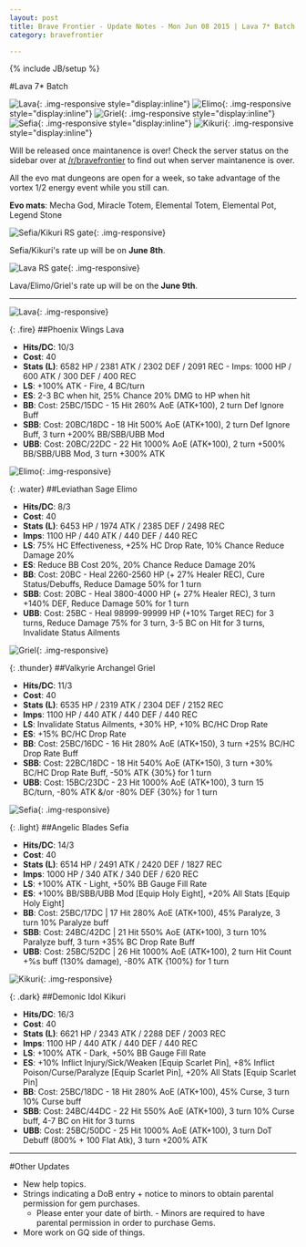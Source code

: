 ```yaml
---
layout: post
title: Brave Frontier - Update Notes - Mon Jun 08 2015 | Lava 7* Batch
category: bravefrontier

---
```


{% include JB/setup %}

#Lava 7* Batch

![Lava](//i.imgur.com/isbiS5c.gif){: .img-responsive style="display:inline"} ![Elimo](//i.imgur.com/FMengOt.gif){: .img-responsive style="display:inline"} ![Griel](//i.imgur.com/9kHJdHE.gif){: .img-responsive style="display:inline"} ![Sefia](//i.imgur.com/4YevMyu.gif){: .img-responsive style="display:inline"} ![Kikuri](//i.imgur.com/Xz8B2f1.gif){: .img-responsive style="display:inline"}

Will be released once maintanence is over! Check the server status on the sidebar over at [/r/bravefrontier](//reddit.com/r/bravefrontier) to find out when server maintanence is over.

All the evo mat dungeons are open for a week, so take advantage of the vortex 1/2 energy event while you still can.

**Evo mats**: Mecha God, Miracle Totem, Elemental Totem, Elemental Pot, Legend Stone

![Sefia/Kikuri RS gate](//i.imgur.com/kKXUBRa.png){: .img-responsive}

Sefia/Kikuri's rate up will be on **June 8th**.

![Lava RS gate](//i.imgur.com/I1f66Tx.png){: .img-responsive}

Lava/Elimo/Griel's rate up will be on the **June 9th**.

<!--more-->

---

![Lava](//i.imgur.com/sNIsugX.png){: .img-responsive}

{: .fire}
##Phoenix Wings Lava

* **Hits/DC**: 10/3
* **Cost**: 40
* **Stats (L)**: 6582 HP / 2381 ATK / 2302 DEF / 2091 REC - Imps: 1000 HP / 600 ATK / 300 DEF / 400 REC
* **LS**: +100% ATK - Fire, 4 BC/turn
* **ES**: 2-3 BC when hit, 25% Chance 20% DMG to HP when hit
* **BB**: Cost: 25BC/15DC - 15 Hit 260% AoE (ATK+100), 2 turn Def Ignore Buff
* **SBB**: Cost: 20BC/18DC - 18 Hit 500% AoE (ATK+100), 2 turn Def Ignore Buff, 3 turn +200% BB/SBB/UBB Mod
* **UBB**: Cost: 20BC/22DC - 22 Hit 1000% AoE (ATK+100), 2 turn +500% BB/SBB/UBB Mod, 3 turn +300% ATK

![Elimo](//i.imgur.com/uk4APFF.png){: .img-responsive}

{: .water}
##Leviathan Sage Elimo

* **Hits/DC**: 8/3
* **Cost**: 40
* **Stats (L)**: 6453 HP / 1974 ATK / 2385 DEF / 2498 REC
* **Imps**: 1100 HP / 440 ATK / 440 DEF / 440 REC
* **LS**: 75% HC Effectiveness, +25% HC Drop Rate, 10% Chance Reduce Damage 20%
* **ES**: Reduce BB Cost 20%, 20% Chance Reduce Damage 20%
* **BB**: Cost: 20BC - Heal 2260-2560 HP (+ 27% Healer REC), Cure Status/Debuffs, Reduce Damage 50% for 1 turn
* **SBB**: Cost: 20BC - Heal 3800-4000 HP (+ 27% Healer REC), 3 turn +140% DEF, Reduce Damage 50% for 1 turn
* **UBB**: Cost: 25BC - Heal 98999-99999 HP (+10% Target REC) for 3 turns, Reduce Damage 75% for 3 turn, 3-5 BC on Hit for 3 turns, Invalidate Status Ailments

![Griel](//i.imgur.com/HJHlE68.png){: .img-responsive}

{: .thunder}
##Valkyrie Archangel Griel

* **Hits/DC**: 11/3
* **Cost**: 40
* **Stats (L)**: 6535 HP / 2319 ATK / 2304 DEF / 2152 REC
* **Imps**: 1100 HP / 440 ATK / 440 DEF / 440 REC
* **LS**: Invalidate Status Ailments, +30% HP, +10% BC/HC Drop Rate
* **ES**: +15% BC/HC Drop Rate
* **BB**: Cost: 25BC/16DC - 16 Hit 280% AoE (ATK+150), 3 turn +25% BC/HC Drop Rate Buff
* **SBB**: Cost: 22BC/18DC - 18 Hit 540% AoE (ATK+150), 3 turn +30% BC/HC Drop Rate Buff, -50% ATK {30%} for 1 turn
* **UBB**: Cost: 15BC/23DC - 23 Hit 1000% AoE (ATK+100), 3 turn 15 BC/turn, -80% ATK &/or -80% DEF {30%} for 1 turn

![Sefia](//i.imgur.com/eYFP9p1.png){: .img-responsive}

{: .light}
##Angelic Blades Sefia

* **Hits/DC**: 14/3
* **Cost**: 40
* **Stats (L)**: 6514 HP / 2491 ATK / 2420 DEF / 1827 REC
* **Imps**: 1000 HP / 340 ATK / 340 DEF / 620 REC
* **LS**: +100% ATK - Light, +50% BB Gauge Fill Rate
* **ES**: +100% BB/SBB/UBB Mod [Equip Holy Eight], +20% All Stats [Equip Holy Eight]
* **BB**: Cost: 25BC/17DC | 17 Hit 280% AoE (ATK+100), 45% Paralyze, 3 turn 10% Paralyze buff
* **SBB**: Cost: 24BC/42DC | 21 Hit 550% AoE (ATK+100), 3 turn 10% Paralyze buff, 3 turn +35% BC Drop Rate Buff
* **UBB**: Cost: 25BC/52DC | 26 Hit 1000% AoE (ATK+100), 2 turn Hit Count +%s buff (130% damage), -80% ATK {100%} for 1 turn

![Kikuri](//i.imgur.com/wa2aYy6.png){: .img-responsive}

{: .dark}
##Demonic Idol Kikuri

* **Hits/DC**: 16/3
* **Cost**: 40
* **Stats (L)**: 6621 HP / 2343 ATK / 2288 DEF / 2003 REC
* **Imps**: 1100 HP / 440 ATK / 440 DEF / 440 REC
* **LS**: +100% ATK - Dark, +50% BB Gauge Fill Rate
* **ES**: +10% Inflict Injury/Sick/Weaken [Equip Scarlet Pin], +8% Inflict Poison/Curse/Paralyze [Equip Scarlet Pin], +20% All Stats [Equip Scarlet Pin]
* **BB**: Cost: 25BC/18DC - 18 Hit 280% AoE (ATK+100), 45% Curse, 3 turn 10% Curse buff
* **SBB**: Cost: 24BC/44DC - 22 Hit 550% AoE (ATK+100), 3 turn 10% Curse buff, 4-7 BC on Hit for 3 turns
* **UBB**: Cost: 25BC/50DC - 25 Hit 1000% AoE (ATK+100), 3 turn DoT Debuff (800% + 100 Flat Atk), 3 turn +200% ATK

---

#Other Updates

* New help topics.
* Strings indicating a DoB entry + notice to minors to obtain parental permission for gem purchases.
  * Please enter your date of birth. - Minors are required to have parental permission in order to purchase Gems.
* More work on GQ side of things.